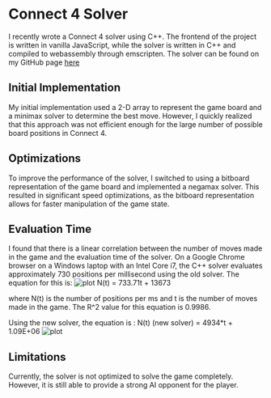 # Connect 4 Solver

I recently wrote a Connect 4 solver using C++. The frontend of the project is written in vanilla JavaScript, while the solver is written in C++ and compiled to webassembly through emscripten. The solver can be found on my GitHub page [here](https://ethantomb.github.io/connect4)

## Initial Implementation

My initial implementation used a 2-D array to represent the game board and a minimax solver to determine the best move. However, I quickly realized that this approach was not efficient enough for the large number of possible board positions in Connect 4.

## Optimizations

To improve the performance of the solver, I switched to using a bitboard representation of the game board and implemented a negamax solver. This resulted in significant speed optimizations, as the bitboard representation allows for faster manipulation of the game state.

## Evaluation Time

I found that there is a linear correlation between the number of moves made in the game and the evaluation time of the solver. On a Google Chrome browser on a Windows laptop with an Intel Core i7, the C++ solver evaluates approximately 730 positions per millisecond using the old solver. The equation for this is:
![plot](https://raw.githubusercontent.com/ethantomb/connect4/main/img/TimePositionsPlot.png)
N(t) = 733.71t + 13673

where N(t) is the number of positions per ms and t is the number of moves made in the game. The R^2 value for this equation is 0.9986.

Using the new solver, the equation is : 
N(t) (new solver) = 4934*t + 1.09E+06 
![plot](https://raw.githubusercontent.com/ethantomb/connect4/main/img/PositionsTimePlot.png)

## Limitations

Currently, the solver is not optimized to solve the game completely. However, it is still able to provide a strong AI opponent for the player.
